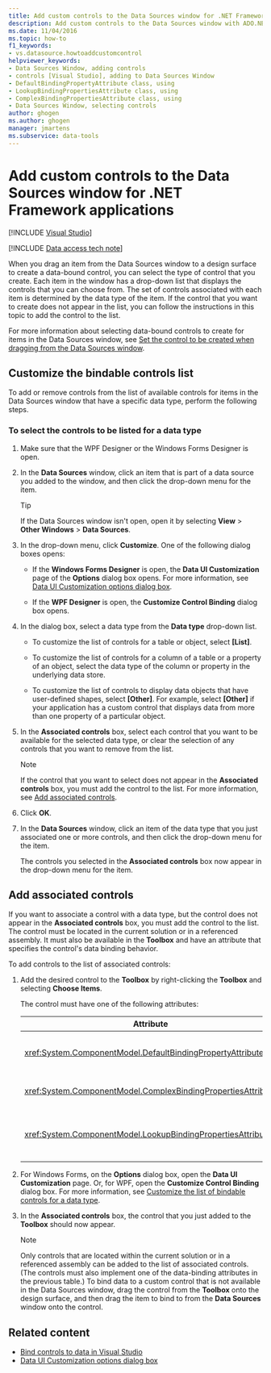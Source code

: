 ```yaml
---
title: Add custom controls to the Data Sources window for .NET Framework applications
description: Add custom controls to the Data Sources window with ADO.NET in Visual Studio. Customize the bindable controls list. Add associated controls.
ms.date: 11/04/2016
ms.topic: how-to
f1_keywords:
- vs.datasource.howtoaddcustomcontrol
helpviewer_keywords:
- Data Sources Window, adding controls
- controls [Visual Studio], adding to Data Sources Window
- DefaultBindingPropertyAttribute class, using
- LookupBindingPropertiesAttribute class, using
- ComplexBindingPropertiesAttribute class, using
- Data Sources Window, selecting controls
author: ghogen
ms.author: ghogen
manager: jmartens
ms.subservice: data-tools
---
```

# Add custom controls to the Data Sources window for .NET Framework applications

 [!INCLUDE [Visual Studio](~/includes/applies-to-version/vs-windows-only.md)]

[!INCLUDE [Data access tech note](./includes/data-technology-note.md)]

When you drag an item from the Data Sources window to a design surface to create a data-bound control, you can select the type of control that you create. Each item in the window has a drop-down list that displays the controls that you can choose from. The set of controls associated with each item is determined by the data type of the item. If the control that you want to create does not appear in the list, you can follow the instructions in this topic to add the control to the list.

For more information about selecting data-bound controls to create for items in the Data Sources window, see [Set the control to be created when dragging from the Data Sources window](../data-tools/set-the-control-to-be-created-when-dragging-from-the-data-sources-window.md).

## Customize the bindable controls list

To add or remove controls from the list of available controls for items in the Data Sources window that have a specific data type, perform the following steps.

### To select the controls to be listed for a data type

1. Make sure that the WPF Designer or the Windows Forms Designer is open.

2. In the **Data Sources** window, click an item that is part of a data source you added to the window, and then click the drop-down menu for the item.

   > [!TIP]
   > If the Data Sources window isn't open, open it by selecting **View** > **Other Windows** > **Data Sources**.

3. In the drop-down menu, click **Customize**. One of the following dialog boxes opens:

    - If the **Windows Forms Designer** is open, the **Data UI Customization** page of the **Options** dialog box opens. For more information, see [Data UI Customization options dialog box](../ide/reference/options-windows-forms-designer-data-ui-customization.md).

    - If the **WPF Designer** is open, the **Customize Control Binding** dialog box opens.

4. In the dialog box, select a data type from the **Data type** drop-down list.

    - To customize the list of controls for a table or object, select **[List]**.

    - To customize the list of controls for a column of a table or a property of an object, select the data type of the column or property in the underlying data store.

    - To customize the list of controls to display data objects that have user-defined shapes, select **[Other]**. For example, select **[Other]** if your application has a custom control that displays data from more than one property of a particular object.

5. In the **Associated controls** box, select each control that you want to be available for the selected data type, or clear the selection of any controls that you want to remove from the list.

    > [!NOTE]
    > If the control that you want to select does not appear in the **Associated controls** box, you must add the control to the list. For more information, see [Add associated controls](#add-associated-controls).

6. Click **OK**.

7. In the **Data Sources** window, click an item of the data type that you just associated one or more controls, and then click the drop-down menu for the item.

     The controls you selected in the **Associated controls** box now appear in the drop-down menu for the item.

## Add associated controls

If you want to associate a control with a data type, but the control does not appear in the **Associated controls** box, you must add the control to the list. The control must be located in the current solution or in a referenced assembly. It must also be available in the **Toolbox** and have an attribute that specifies the control's data binding behavior.

To add controls to the list of associated controls:

1. Add the desired control to the **Toolbox** by right-clicking the **Toolbox** and selecting **Choose Items**.

     The control must have one of the following attributes:

    |Attribute|Description|
    |---------------|-----------------|
    |<xref:System.ComponentModel.DefaultBindingPropertyAttribute>|Implement this attribute on simple controls that display a single column (or property) of data, such as a <xref:System.Windows.Forms.TextBox>.|
    |<xref:System.ComponentModel.ComplexBindingPropertiesAttribute>|Implement this attribute on controls that display lists (or tables) of data, such as a <xref:System.Windows.Forms.DataGridView>.|
    |<xref:System.ComponentModel.LookupBindingPropertiesAttribute>|Implement this attribute on controls that display lists (or tables) of data, but also need to present a single column or property, such as a <xref:System.Windows.Forms.ComboBox>.|

2. For Windows Forms, on the **Options** dialog box, open the **Data UI Customization** page. Or, for WPF, open the **Customize Control Binding** dialog box. For more information, see [Customize the list of bindable controls for a data type](#customize-the-bindable-controls-list).

3. In the **Associated controls** box, the control that you just added to the **Toolbox** should now appear.

    > [!NOTE]
    > Only controls that are located within the current solution or in a referenced assembly can be added to the list of associated controls. (The controls must also implement one of the data-binding attributes in the previous table.) To bind data to a custom control that is not available in the Data Sources window, drag the control from the **Toolbox** onto the design surface, and then drag the item to bind to from the **Data Sources** window onto the control.

## Related content

- [Bind controls to data in Visual Studio](../data-tools/bind-controls-to-data-in-visual-studio.md)
- [Data UI Customization options dialog box](../ide/reference/options-windows-forms-designer-data-ui-customization.md)
